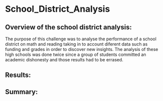 # School_District_Analysis

## Overview of the school district analysis:

The purpose of this challenge was to analyse the performance of a school district on math and reading taking in to account diferent data such as funding and grades in order to discover new insights. The analysis of these high schools was done twice since a group of students committed an academic dishonesty and those results had to be errased.  

## Results:


## Summary:
